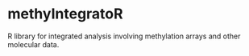 # methyIntegratoR
R library for integrated analysis involving methylation arrays and other molecular data.
